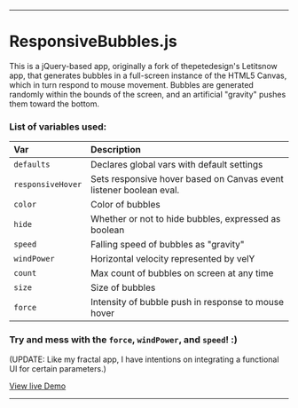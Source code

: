 ___
# ResponsiveBubbles.js
This is a jQuery-based app, originally a fork of thepetedesign's Letitsnow app, that generates bubbles in a full-screen instance of the HTML5 Canvas, which in turn respond to mouse movement.
Bubbles are generated randomly within the bounds of the screen, and an artificial "gravity" pushes them toward the bottom.

### List of variables used:

| Var             | Description     |
| :-------------   |:---------------|
| `defaults`     | Declares global vars with default settings|
| `responsiveHover`      | Sets responsive hover based on Canvas event listener boolean eval. |
| `color`     | Color of bubbles|
| `hide`          | Whether or not to hide bubbles, expressed as boolean|
| `speed`     | Falling speed of bubbles as "gravity"|
| `windPower`          | Horizontal velocity represented by velY|
| `count`           | Max count of bubbles on screen at any time|
| `size` | Size of bubbles|
| `force` | Intensity of bubble push in response to mouse hover|


### Try and mess with the `force`, `windPower`, and `speed`! :)

(UPDATE: Like my fractal app, I have intentions on integrating a functional UI for certain parameters.)

[View live Demo](https://cdn.rawgit.com/sambgordon/ResponsiveBubbles-2/master/index.html)
___
